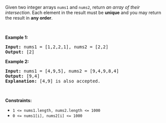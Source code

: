 <div><p>Given two integer arrays <code>nums1</code> and <code>nums2</code>, return <em>an array of their intersection</em>. Each element in the result must be <strong>unique</strong> and you may return the result in <strong>any order</strong>.</p>

<p>&nbsp;</p>
<p><strong class="example">Example 1:</strong></p>

<pre><strong>Input:</strong> nums1 = [1,2,2,1], nums2 = [2,2]
<strong>Output:</strong> [2]
</pre>

<p><strong class="example">Example 2:</strong></p>

<pre><strong>Input:</strong> nums1 = [4,9,5], nums2 = [9,4,9,8,4]
<strong>Output:</strong> [9,4]
<strong>Explanation:</strong> [4,9] is also accepted.
</pre>

<p>&nbsp;</p>
<p><strong>Constraints:</strong></p>

<ul>
	<li><code>1 &lt;= nums1.length, nums2.length &lt;= 1000</code></li>
	<li><code>0 &lt;= nums1[i], nums2[i] &lt;= 1000</code></li>
</ul>
</div>
